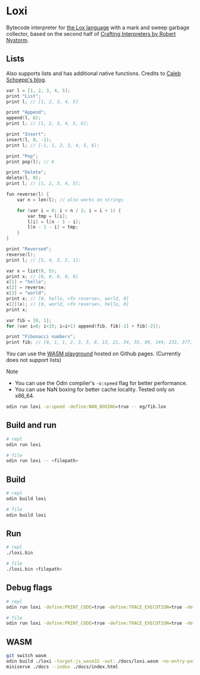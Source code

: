 # Loxi

Bytecode interpreter for [the Lox language](https://craftinginterpreters.com/the-lox-language.html) with a mark and sweep garbage collector, based on the second half of [Crafting Interpreters by Robert Nystorm](https://craftinginterpreters.com/).

## Lists

Also supports lists and has additional native functions. Credits to [Caleb Schoepp's blog](https://calebschoepp.com/blog/2020/adding-a-list-data-type-to-lox/). 

```c
var l = [1, 2, 3, 4, 5];
print "List";
print l; // [1, 2, 3, 4, 5]

print "Append";
append(l, 6);
print l; // [1, 2, 3, 4, 5, 6];

print "Insert";
insert(l, 0, -1);
print l; // [-1, 1, 2, 3, 4, 5, 6];

print "Pop";
print pop(l); // 6

print "Delete";
delete(l, 0);
print l; // [1, 2, 3, 4, 5];

fun reverse(l) {
    var n = len(l); // also works on strings

    for (var i = 0; i < n / 2; i = i + 1) {
        var tmp = l[i];
        l[i] = l[n - 1 - i];
        l[n - 1 - i] = tmp;
    }
}

print "Reversed";
reverse(l);
print l; // [5, 4, 3, 2, 1];

var x = list(0, 5); 
print x; // [0, 0, 0, 0, 0]
x[1] = "hello";
x[2] = reverse;
x[3] = "world";
print x; // [0, hello, <fn reverse>, world, 0]
x[2](x); // [0, world, <fn reverse>, hello, 0]
print x;
```

```c
var fib = [0, 1]; 
for (var i=0; i<15; i=i+1) append(fib, fib[-1] + fib[-2]);

print "Fibonacci numbers";
print fib; // [0, 1, 1, 2, 3, 5, 8, 13, 21, 34, 55, 89, 144, 233, 377, 610, 987]
```

You can use the [WASM playground](https://shettysach.github.io/Loxi/) hosted on Github pages. (Currently does not support lists)

> [!NOTE]
> - You can use the Odin compiler's `-o:speed` flag for better performance.
> - You can use NaN boxing for better cache locality. Tested only on x86_64.
>```sh
>odin run loxi -o:speed -define:NAN_BOXING=true -- eg/fib.lox 
>```

## Build and run

```sh
# repl
odin run loxi
```

```sh
# file
odin run loxi -- <filepath>
```

## Build

```sh
# repl
odin build loxi
```

```sh
# file
odin build loxi 
```

## Run

```sh
# repl
./loxi.bin
```

```sh
# file
./loxi.bin <filepath>
```

## Debug flags

```sh
# repl
odin run loxi -define:PRINT_CODE=true -define:TRACE_EXECUTION=true -define:LOG_GC=true
```

```sh
# file
odin run loxi -define:PRINT_CODE=true -define:TRACE_EXECUTION=true -define:LOG_GC=true -- <filepath>
```

## WASM

```sh
git switch wasm
odin build ./loxi -target:js_wasm32 -out:./docs/loxi.wasm -no-entry-point -o:speed
miniserve ./docs --index ./docs/index.html
```
